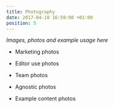 ```yaml
---
title: Photography
date: 2017-04-18 16:59:00 +01:00
position: 5
---
```


*Images, photos and example usage here*

* Marketing photos

* Editor use photos

* Team photos

* Agnostic photos

* Example content photos